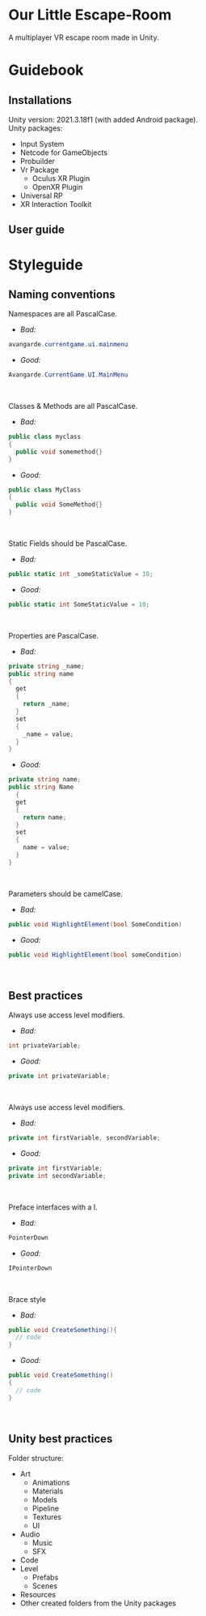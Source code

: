 # Our Little Escape-Room
A multiplayer VR escape room made in Unity.


# Guidebook

## Installations
Unity version: 2021.3.18f1 (with added Android package).<br />
Unity packages:
* Input System
* Netcode for GameObjects
* Probuilder
* Vr Package
  * Oculus XR Plugin
  * OpenXR Plugin
* Universal RP
* XR Interaction Toolkit

## User guide


# Styleguide

## Naming conventions

Namespaces are all PascalCase.
* _Bad:_
``` csharp
avangarde.currentgame.ui.mainmenu
```
* _Good:_
``` csharp
Avangarde.CurrentGame.UI.MainMenu
```
<br />

Classes & Methods are all PascalCase.
* _Bad:_
``` csharp
public class myclass
{
  public void somemethod{}
}
```
* _Good:_
``` csharp
public class MyClass
{
  public void SomeMethod{}
}
```
<br />

Static Fields should be PascalCase.
* _Bad:_
``` csharp
public static int _someStaticValue = 10;
```
* _Good:_
``` csharp
public static int SomeStaticValue = 10;
```
<br />

Properties are PascalCase.
* _Bad:_
``` csharp
private string _name;
public string name
{
  get
  {
    return _name;
  }
  set
  {
    _name = value;
  }
}
```
* _Good:_
``` csharp
private string name;
public string Name
  {
  get
  {
    return name;
  }
  set
  {
    name = value;
  }
}
```
<br />

Parameters should be camelCase.
* _Bad:_
``` csharp
public void HighlightElement(bool SomeCondition)
```
* _Good:_
``` csharp
public void HighlightElement(bool someCondition)
```
<br />

## Best practices

Always use access level modifiers.
* _Bad:_
``` csharp
int privateVariable;  
```
* _Good:_
``` csharp
private int privateVariable;
```
<br />

Always use access level modifiers.
* _Bad:_
``` csharp
private int firstVariable, secondVariable;
```
* _Good:_
``` csharp
private int firstVariable;
private int secondVariable;
```
<br />

Preface interfaces with a I.
* _Bad:_
``` csharp
PointerDown
```
* _Good:_
``` csharp
IPointerDown
```
<br />

Brace style
* _Bad:_
``` csharp
public void CreateSomething(){
  // code
}
```
* _Good:_
``` csharp
public void CreateSomething()
{
  // code
}
```
<br />

## Unity best practices
Folder structure:
* Art
  * Animations
  * Materials
  * Models
  * Pipeline
  * Textures
  * UI
* Audio
  * Music
  * SFX
* Code
* Level
  * Prefabs
  * Scenes
* Resources
* Other created folders from the Unity packages
